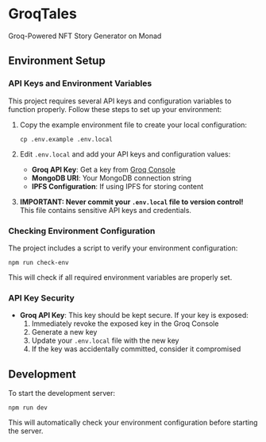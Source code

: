 # GroqTales
Groq-Powered NFT Story Generator on Monad

## Environment Setup

### API Keys and Environment Variables

This project requires several API keys and configuration variables to function properly. Follow these steps to set up your environment:

1. Copy the example environment file to create your local configuration:
   ```
   cp .env.example .env.local
   ```

2. Edit `.env.local` and add your API keys and configuration values:
   - **Groq API Key**: Get a key from [Groq Console](https://console.groq.com/keys)
   - **MongoDB URI**: Your MongoDB connection string
   - **IPFS Configuration**: If using IPFS for storing content

3. **IMPORTANT: Never commit your `.env.local` file to version control!** This file contains sensitive API keys and credentials.

### Checking Environment Configuration

The project includes a script to verify your environment configuration:

```
npm run check-env
```

This will check if all required environment variables are properly set.

### API Key Security

- **Groq API Key**: This key should be kept secure. If your key is exposed:
  1. Immediately revoke the exposed key in the Groq Console
  2. Generate a new key
  3. Update your `.env.local` file with the new key
  4. If the key was accidentally committed, consider it compromised

## Development

To start the development server:

```
npm run dev
```

This will automatically check your environment configuration before starting the server.

